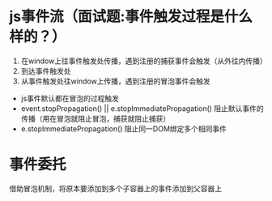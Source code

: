 # js事件流（面试题:事件触发过程是什么样的？）
1. 在window上往事件触发处传播，遇到注册的捕获事件会触发（从外往内传播）
2. 到达事件触发处
3. 从事件触发处往window上传播，遇到注册的冒泡事件会触发

- js事件默认都在冒泡的过程触发
- event.stopPropagation() || e.stopImmediatePropagation() 阻止默认事件的传播（用在冒泡就阻止冒泡，捕获就阻止捕获）
- e.stopImmediatePropagation() 阻止同一DOM绑定多个相同事件

# 事件委托
借助冒泡机制，将原本要添加到多个子容器上的事件添加到父容器上